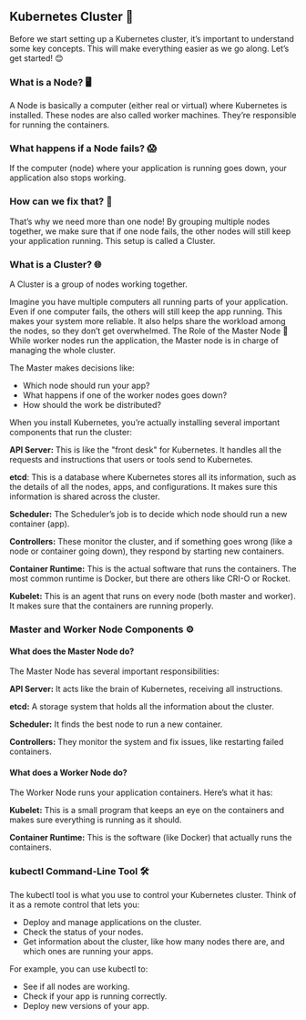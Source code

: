 ## Kubernetes Cluster 🚀
Before we start setting up a Kubernetes cluster, it’s important to understand some key concepts. This will make everything easier as we go along. Let’s get started! 😊

### What is a Node? 🖥️
A Node is basically a computer (either real or virtual) where Kubernetes is installed. These nodes are also called worker machines. They’re responsible for running the containers.

### What happens if a Node fails? 😱
If the computer (node) where your application is running goes down, your application also stops working.

### How can we fix that? 🤔
That’s why we need more than one node! By grouping multiple nodes together, we make sure that if one node fails, the other nodes will still keep your application running. This setup is called a Cluster.

### What is a Cluster? 🌐
A Cluster is a group of nodes working together.

Imagine you have multiple computers all running parts of your application. Even if one computer fails, the others will still keep the app running. This makes your system more reliable.
It also helps share the workload among the nodes, so they don’t get overwhelmed.
The Role of the Master Node 👑
While worker nodes run the application, the Master node is in charge of managing the whole cluster.

The Master makes decisions like:

- Which node should run your app?
- What happens if one of the worker nodes goes down?
- How should the work be distributed?

When you install Kubernetes, you’re actually installing several important components that run the cluster:

**API Server:** This is like the "front desk" for Kubernetes. It handles all the requests and instructions that users or tools send to Kubernetes.

**etcd**: This is a database where Kubernetes stores all its information, such as the details of all the nodes, apps, and configurations. It makes sure this information is shared across the cluster.

**Scheduler:** The Scheduler’s job is to decide which node should run a new container (app).

**Controllers:** These monitor the cluster, and if something goes wrong (like a node or container going down), they respond by starting new containers.

**Container Runtime:** This is the actual software that runs the containers. The most common runtime is Docker, but there are others like CRI-O or Rocket.

**Kubelet:** This is an agent that runs on every node (both master and worker). It makes sure that the containers are running properly.

### Master and Worker Node Components ⚙️
#### What does the Master Node do?

The Master Node has several important responsibilities:

**API Server:** It acts like the brain of Kubernetes, receiving all instructions.

**etcd:** A storage system that holds all the information about the cluster.

**Scheduler:** It finds the best node to run a new container.

**Controllers:** They monitor the system and fix issues, like restarting failed containers.

#### What does a Worker Node do?
The Worker Node runs your application containers. Here’s what it has:

**Kubelet:** This is a small program that keeps an eye on the containers and makes sure everything is running as it should.

**Container Runtime:** This is the software (like Docker) that actually runs the containers.

### kubectl Command-Line Tool 🛠️
The kubectl tool is what you use to control your Kubernetes cluster. Think of it as a remote control that lets you:

- Deploy and manage applications on the cluster.
- Check the status of your nodes.
- Get information about the cluster, like how many nodes there are, and which ones are running your apps.

For example, you can use kubectl to:

- See if all nodes are working.
- Check if your app is running correctly.
- Deploy new versions of your app.
